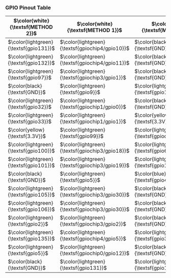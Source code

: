 ### GPIO Pinout Table

| $\color{white}{\textsf{METHOD 2}}$ | $\color{white}{\textsf{METHOD 1}}$ | $\color{white}{\textsf{METHOD 1}}$ | $\color{white}{\textsf{METHOD 2}}$ |
| ------------- | ------------- | ------------- | ------------- |
| $\color{lightgreen}{\textsf{gpio131}}$ | $\color{lightgreen}{\textsf{gpiochip4/gpio10}}$ | $\color{black}{\textsf{GND}}$ | $\color{lightgreen}{\textsf{gpiochip0/gpio25}}$ |
| $\color{lightgreen}{\textsf{gpio132}}$ | $\color{lightgreen}{\textsf{gpiochip4/gpio11}}$ | $\color{black}{\textsf{GND}}$ | $\color{lightgreen}{\textsf{gpiochip0/gpio24}}$ |
| $\color{lightgreen}{\textsf{gpio97}}$ | $\color{lightgreen}{\textsf{gpiochip3/gpio1}}$ | $\color{black}{\textsf{GND}}$ | $\color{lightgreen}{\textsf{gpiochip0/gpio8}}$ |
| $\color{black}{\textsf{GND}}$ | $\color{lightgreen}{\textsf{gpio9}}$ | $\color{lightgreen}{\textsf{gpio1}}$ | $\color{lightgreen}{\textsf{gpiochip0/gpio8}}$ |
| $\color{lightgreen}{\textsf{gpio32}}$ | $\color{lightgreen}{\textsf{gpiochip1/gpio0}}$ | $\color{black}{\textsf{GND}}$ | $\color{lightgreen}{\textsf{gpiochip0/gpio8}}$ |
| $\color{lightgreen}{\textsf{gpio33}}$ | $\color{lightgreen}{\textsf{gpiochip1/gpio1}}$ | $\color{yellow}{\textsf{3.3V}}$ | $\color{lightgreen}{\textsf{gpiochip0/gpio8}}$ |
| $\color{yellow}{\textsf{3.3V}}$ | $\color{lightgreen}{\textsf{gpio99}}$ | $\color{lightgreen}{\textsf{gpiochip3/gpio17}}$ | $\color{lightgreen}{\textsf{gpiochip0/gpio8}}$ |
| $\color{lightgreen}{\textsf{gpio100}}$ | $\color{lightgreen}{\textsf{gpiochip3/gpio18}}$ | $\color{lightgreen}{\textsf{gpio6}}$ | $\color{lightgreen}{\textsf{gpiochip4/gpio20}}$ |
| $\color{lightgreen}{\textsf{gpio101}}$ | $\color{lightgreen}{\textsf{gpiochip3/gpio19}}$ | $\color{lightgreen}{\textsf{gpio130}}$ | $\color{lightgreen}{\textsf{gpiochip0/gpio2}}$ |
| $\color{black}{\textsf{GND}}$ | $\color{lightgreen}{\textsf{gpio5}}$ | $\color{blue}{\textsf{gpio4}}$ | $\color{lightgreen}{\textsf{gpiochip0/gpio11}}$ |
| $\color{lightgreen}{\textsf{gpio105}}$ | $\color{lightgreen}{\textsf{gpiochip3/gpio30}}$ | $\color{black}{\textsf{GND}}$ | $\color{lightgreen}{\textsf{gpiochip0/gpio17}}$ |
| $\color{lightgreen}{\textsf{gpio106}}$ | $\color{lightgreen}{\textsf{gpiochip3/gpio30}}$ | $\color{black}{\textsf{GND}}$ | $\color{lightgreen}{\textsf{gpiochip0/gpio18}}$ |
| $\color{lightgreen}{\textsf{gpio2}}$ | $\color{lightgreen}{\textsf{gpiochip3/gpio2}}$ | $\color{black}{\textsf{GND}}$ | $\color{lightgreen}{\textsf{gpiochip0/gpio19}}$ |
| $\color{lightgreen}{\textsf{gpio135}}$ | $\color{lightgreen}{\textsf{gpiochip4/gpio5}}$ | $\color{lightgreen}{\textsf{gpio3}}$ | $\color{lightgreen}{\textsf{gpiochip0/gpio17}}$ |
| $\color{lightgreen}{\textsf{gpio5}}$ | $\color{lightgreen}{\textsf{gpiochip0/gpio12}}$ | $\color{black}{\textsf{GND}}$ | $\color{lightgreen}{\textsf{gpiochip0/gpio18}}$ |
| $\color{black}{\textsf{GND}}$ | $\color{lightgreen}{\textsf{gpio131}}$ | $\color{lightgreen}{\textsf{gpio133}}$ | $\color{lightgreen}{\textsf{gpiochip4/gpio21}}$ |

